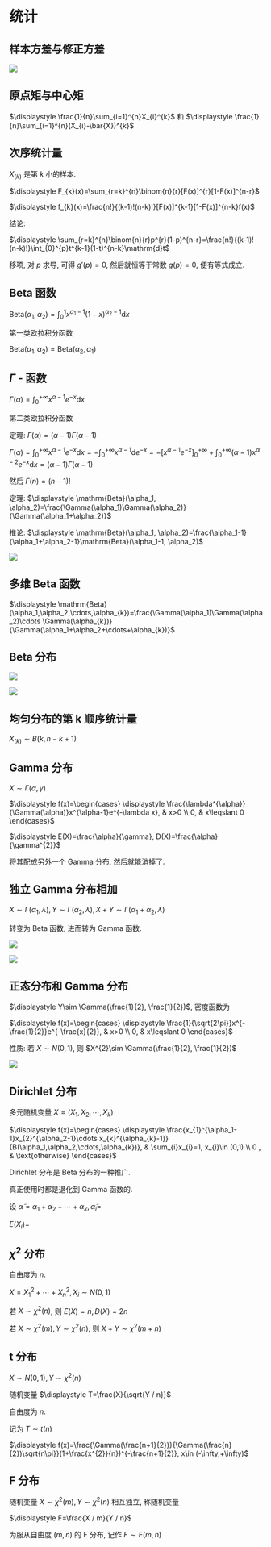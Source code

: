 # 统计

## 样本方差与修正方差

![](images/2021-12-03-11-55-51.png)

## 原点矩与中心矩

$\displaystyle \frac{1}{n}\sum_{i=1}^{n}X_{i}^{k}$ 和 $\displaystyle \frac{1}{n}\sum_{i=1}^{n}(X_{i}-\bar{X})^{k}$

## 次序统计量

$X_{(k)}$ 是第 $k$ 小的样本.

$\displaystyle F_{k}(x)=\sum_{r=k}^{n}\binom{n}{r}[F(x)]^{r}[1-F(x)]^{n-r}$

$\displaystyle f_{k}(x)=\frac{n!}{(k-1)!(n-k)!}[F(x)]^{k-1}[1-F(x)]^{n-k}f(x)$

结论:

$\displaystyle \sum_{r=k}^{n}\binom{n}{r}p^{r}(1-p)^{n-r}=\frac{n!}{(k-1)!(n-k)!}\int_{0}^{p}t^{k-1}(1-t)^{n-k}\mathrm{d}t$

移项, 对 $p$ 求导, 可得 $g'(p)=0$, 然后就恒等于常数 $g(p)=0$, 便有等式成立.

## Beta 函数

$\displaystyle \mathrm{Beta}(\alpha_1, \alpha_2)=\int_{0}^{1}x^{\alpha_1-1}(1-x)^{\alpha_2-1}\mathrm{d}x$

第一类欧拉积分函数

$\displaystyle \mathrm{Beta}(\alpha_1, \alpha_2)=\mathrm{Beta}(\alpha_2, \alpha_1)$

## $\Gamma$ - 函数

$\displaystyle \Gamma(\alpha)=\int_{0}^{+\infty}x^{\alpha-1}e^{-x}\mathrm{d}x$

第二类欧拉积分函数

定理: $\Gamma(\alpha)=(\alpha-1)\Gamma(\alpha-1)$

$\displaystyle \Gamma(\alpha)=\int_{0}^{+\infty}x^{\alpha-1}e^{-x}\mathrm{d}x=-\int_{0}^{+\infty}x^{\alpha-1}\mathrm{d}e^{-x}=-[x^{\alpha-1}e^{-x}]_{0}^{+\infty}+\int_{0}^{+\infty}(\alpha-1)x^{\alpha-2}e^{-x}\mathrm{d}x=(\alpha-1)\Gamma(\alpha-1)$

然后 $\Gamma(n)=(n-1)!$

定理: $\displaystyle \mathrm{Beta}(\alpha_1, \alpha_2)=\frac{\Gamma(\alpha_1)\Gamma(\alpha_2)}{\Gamma(\alpha_1+\alpha_2)}$

推论: $\displaystyle \mathrm{Beta}(\alpha_1, \alpha_2)=\frac{\alpha_1-1}{\alpha_1+\alpha_2-1}\mathrm{Beta}(\alpha_1-1, \alpha_2)$

![](images/2021-12-03-11-57-26.png)

## 多维 Beta 函数

$\displaystyle \mathrm{Beta}(\alpha_1,\alpha_2,\cdots,\alpha_{k})=\frac{\Gamma(\alpha_1)\Gamma(\alpha_2)\cdots \Gamma(\alpha_{k})}{\Gamma(\alpha_1+\alpha_2+\cdots+\alpha_{k})}$


## Beta 分布

![](images/2021-12-03-11-56-14.png)

![](images/2021-12-03-11-56-40.png)


## 均匀分布的第 k 顺序统计量

$\displaystyle X_{(k)}\sim B(k, n-k+1)$


## Gamma 分布

$X\sim \Gamma(\alpha, \gamma)$

$\displaystyle f(x)=\begin{cases} \displaystyle \frac{\lambda^{\alpha}}{\Gamma(\alpha)}x^{\alpha-1}e^{-\lambda x}, & x>0 \\ 0, & x\leqslant 0 \end{cases}$

$\displaystyle E(X)=\frac{\alpha}{\gamma}, D(X)=\frac{\alpha}{\gamma^{2}}$

将其配成另外一个 Gamma 分布, 然后就能消掉了.


## 独立 Gamma 分布相加

$X\sim \Gamma(\alpha_1, \lambda), Y\sim \Gamma(\alpha_2, \lambda), X+Y\sim \Gamma(\alpha_1+\alpha_2, \lambda)$

转变为 Beta 函数, 进而转为 Gamma 函数.

![](images/2021-12-08-10-47-52.png)

![](images/2021-12-08-10-49-39.png)


## 正态分布和 Gamma 分布

$\displaystyle Y\sim \Gamma(\frac{1}{2}, \frac{1}{2})$, 密度函数为

$\displaystyle f(x)=\begin{cases} \displaystyle \frac{1}{\sqrt{2\pi}}x^{-\frac{1}{2}}e^{-\frac{x}{2}}, & x>0 \\ 0, & x\leqslant 0 \end{cases}$

性质: 若 $\displaystyle X\sim N(0, 1)$, 则 $X^{2}\sim \Gamma(\frac{1}{2}, \frac{1}{2})$

![](images/2021-12-08-10-59-00.png)


## Dirichlet 分布

多元随机变量 $X=(X_1,X_2,\cdots,X_{k})$

$\displaystyle f(x)=\begin{cases} \displaystyle \frac{x_{1}^{\alpha_1-1}x_{2}^{\alpha_2-1}\cdots x_{k}^{\alpha_{k}-1}}{B(\alpha_1,\alpha_2,\cdots,\alpha_{k})}, & \sum_{i}x_{i}=1, x_{i}\in (0,1) \\ 0 , & \text{otherwise}  \end{cases}$


Dirichlet 分布是 Beta 分布的一种推广.

真正使用时都是退化到 Gamma 函数的.

设 $\tilde{\alpha}=\alpha_1+\alpha_2+\cdots+\alpha_{k}, \tilde{\alpha}_{i}=$

$\displaystyle E(X_{i})=$


## $\chi^{2}$ 分布

自由度为 $n$.

$X=X_{1}^{2}+\cdots+X_{n}^{2}, X_{i}\sim N(0,1)$

若 $X\sim \chi^{2}(n)$, 则 $E(X)=n, D(X)=2n$

若 $X\sim \chi^{2}(m), Y\sim \chi^{2}(n)$, 则 $X+Y\sim \chi^{2}(m+n)$


## t 分布

$\displaystyle X\sim N(0,1), Y\sim \chi^{2}(n)$

随机变量 $\displaystyle T=\frac{X}{\sqrt{Y / n}}$

自由度为 $n$.

记为 $T\sim t(n)$

$\displaystyle f(x)=\frac{\Gamma(\frac{n+1}{2})}{\Gamma(\frac{n}{2})\sqrt{n\pi}}(1+\frac{x^{2}}{n})^{-\frac{n+1}{2}}, x\in (-\infty,+\infty)$


## F 分布

随机变量 $X\sim \chi^{2}(m), Y\sim \chi^{2}(n)$ 相互独立, 称随机变量

$\displaystyle F=\frac{X / m}{Y / n}$

为服从自由度 $(m,n)$ 的 F 分布, 记作 $F\sim F(m,n)$

